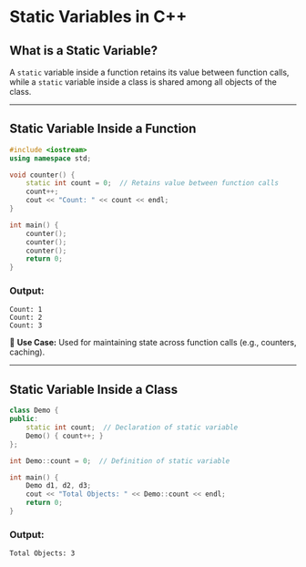 # Static Variables in C++

## What is a Static Variable?
A `static` variable inside a function retains its value between function calls, while a `static` variable inside a class is shared among all objects of the class.

---

## Static Variable Inside a Function
```cpp
#include <iostream>
using namespace std;

void counter() {
    static int count = 0;  // Retains value between function calls
    count++;
    cout << "Count: " << count << endl;
}

int main() {
    counter();
    counter();
    counter();
    return 0;
}
```
### Output:
```
Count: 1
Count: 2
Count: 3
```
📌 **Use Case:** Used for maintaining state across function calls (e.g., counters, caching).

---

## Static Variable Inside a Class
```cpp
class Demo {
public:
    static int count;  // Declaration of static variable
    Demo() { count++; }
};

int Demo::count = 0;  // Definition of static variable

int main() {
    Demo d1, d2, d3;
    cout << "Total Objects: " << Demo::count << endl;
    return 0;
}
```
### Output:
```
Total Objects: 3
```
